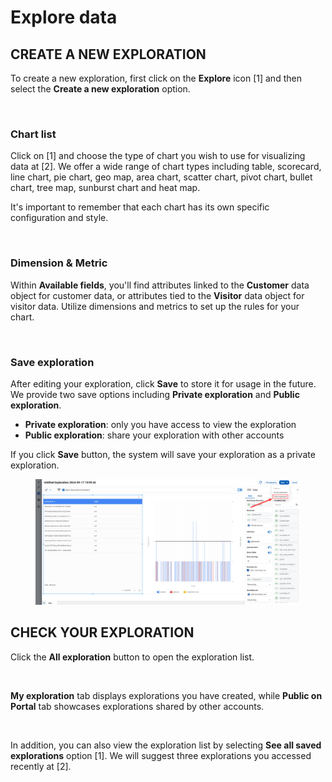 # Explore data

## CREATE A NEW EXPLORATION

To create a new exploration, first click on the **Explore** icon \[1] and then select the **Create a new exploration** option.

<figure><img src="https://lh7-rt.googleusercontent.com/docsz/AD_4nXfq4YUq_gaPOFo99mAvGWky5V6vdZqaNJPahMRkx7jKyMRcWc986ZfFIPAtt7vEP4-ozRkUaEDGvVI4ovTwbwrWbjyiZFG8i33efun3UPzD2bc7oUBeOdcQhEt1p729jWvt25K7Inti86reurpaij7cVa8R?key=nsg4PmgvSxrd7fjFkMggfQ" alt=""><figcaption></figcaption></figure>

### Chart list

Click on \[1] and choose the type of chart you wish to use for visualizing data at \[2]. We offer a wide range of chart types including table, scorecard, line chart, pie chart, geo map, area chart, scatter chart, pivot chart, bullet chart, tree map, sunburst chart and heat map.

It's important to remember that each chart has its own specific configuration and style.

<figure><img src="https://lh7-rt.googleusercontent.com/docsz/AD_4nXeCWs2Bsn9JP4tZj_y7SVqZLWyGHcTMTP5g7ZizfDr9zq7LbEsmMdBTKhLdeWUJp-q4-ZghRMmm2aSKqz1L_Aem7DUa7o2q8jVjgHkT78DGvPV0nIWZrBt23ekNdjie7TmXDbqfpXIyeO-Av0plt3pqssIS?key=nsg4PmgvSxrd7fjFkMggfQ" alt=""><figcaption></figcaption></figure>

### Dimension & Metric

Within **Available fields**, you'll find attributes linked to the **Customer** data object for customer data, or attributes tied to the **Visitor** data object for visitor data. Utilize dimensions and metrics to set up the rules for your chart.

<figure><img src="https://lh7-rt.googleusercontent.com/docsz/AD_4nXc5V-LJo-Z8oLIr74WSyaNYtkF94jsumFGVfr6OJ9fMSQgTnOTjpA5Szgv_NVRtGi-nGWWQXI1IjCBlmlOg_HmpPTgU1VvwvpQbRn2sFkkNEcXGgW8PfORnFgVKY_RqyqRNvtTyZ6F4auGJA-FLVCazW_E?key=nsg4PmgvSxrd7fjFkMggfQ" alt=""><figcaption></figcaption></figure>

### Save exploration

After editing your exploration, click **Save** to store it for usage in the future. We provide two save options including **Private exploration** and **Public exploration**.

* **Private exploration**: only you have access to view the exploration
* **Public exploration**: share your exploration with other accounts

If you click **Save** button, the system will save your exploration as a private exploration.&#x20;

<figure><img src="../../.gitbook/assets/2024-09-17_18-16-50.png" alt=""><figcaption></figcaption></figure>

## CHECK YOUR EXPLORATION

Click the **All exploration** button to open the exploration list.

<figure><img src="https://lh7-rt.googleusercontent.com/docsz/AD_4nXdaA_SX-DjKGowZv1gmdXNE5wrAbL2o20lke5yVIDHaPp_z56zKyMLHA2BUDiORYTTSDEseGrYVHI2Jfp_tximX-hijwtzL0LInShE3O1nxSMQmqiIXXqw6McKz5i4m-qZDuWYQxJZgKvdhCFOm35_nKWs?key=nsg4PmgvSxrd7fjFkMggfQ" alt=""><figcaption></figcaption></figure>

**My exploration** tab displays explorations you have created, while **Public on Portal** tab showcases explorations shared by other accounts.

<figure><img src="https://lh7-rt.googleusercontent.com/docsz/AD_4nXe8wh7zLla7eCMlqwFTtIFLkFURA15HtC0lf4ROJIA4w5uCvqLO0Gtr6KzZNRwNHnj-WUHkNP2lBlGP5S1huauH0OEc2cRZ3Ox_PvH1t5hyARd80GW66gfOo02_9HpsDPvWD4bxeOd95OBi_i6Kw0bY2YMS?key=nsg4PmgvSxrd7fjFkMggfQ" alt=""><figcaption></figcaption></figure>

In addition, you can also view the exploration list by selecting **See all saved explorations** option \[1]. We  will suggest three explorations you accessed recently at \[2].

<figure><img src="https://lh7-rt.googleusercontent.com/docsz/AD_4nXf0e6i1bFOEB7Z0Jf9XaDH-USliOdftUeXYqTy_chiDC19AfcDgYT6kHVGTQ29qdi73raI6dFHtNKEL2qIxE0OD4vFsChaem2iTjtHToinhD8bpLRYjAyi9CRqZWFOHr7gbqB-ZAgQqrQEBh2J6AqvjNoI?key=nsg4PmgvSxrd7fjFkMggfQ" alt=""><figcaption></figcaption></figure>
